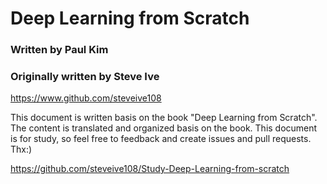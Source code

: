 # Deep Learning from Scratch

### Written by Paul Kim

### Originally written by Steve Ive

https://www.github.com/steveive108

This document is written basis on the book "Deep Learning from Scratch". The content is translated and organized basis on the book. This document is for study, so feel free to feedback and create issues and pull requests. Thx:)

https://github.com/steveive108/Study-Deep-Learning-from-scratch

